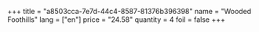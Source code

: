 +++
title = "a8503cca-7e7d-44c4-8587-81376b396398"
name = "Wooded Foothills"
lang = ["en"]
price = "24.58"
quantity = 4
foil = false
+++
